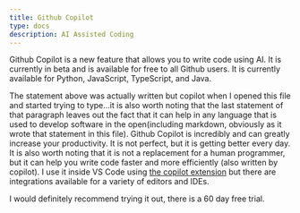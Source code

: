 ```yaml
---
title: Github Copilot
type: docs
description: AI Assisted Coding
---
```


Github Copilot is a new feature that allows you to write code using AI. It is currently in beta and is available for free to all Github users. It is currently available for Python, JavaScript, TypeScript, and Java.

The statement above was actually written but copilot when I opened this file and started trying to type...it is also worth noting that the last statement of that paragraph leaves out the fact that it can help in any language that is used to develop software in the open(including markdown, obviously as it wrote that statement in this file). Github Copilot is incredibly and can greatly increase your productivity. It is not perfect, but it is getting better every day. It is also worth noting that it is not a replacement for a human programmer, but it can help you write code faster and more efficiently (also written by copilot). I use it inside VS Code using [the copilot extension](https://marketplace.visualstudio.com/items?itemName=GitHub.copilot) but there are integrations available for a variety of editors and IDEs.

I would definitely recommend trying it out, there is a 60 day free trial.

